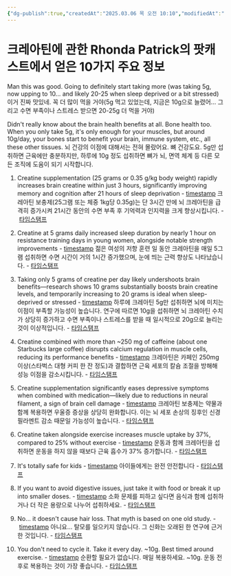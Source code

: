 ```yaml
---
{"dg-publish":true,"createdAt":"2025.03.06 목 오전 10:10","modifiedAt":"2025.04.01 화 오전 8:57","tags":["운동","nootropic"],"permalink":"/Study_etc/영양제/Creatine (크레아틴)/","dgPassFrontmatter":true}
---
```



# 크레아틴에 관한 Rhonda Patrick의 팟캐스트에서 얻은 10가지 주요 정보

Man this was good. Going to definitely start taking more (was taking 5g, now upping to 10... and likely 20-25 when sleep deprived or a bit stressed)
이거 진짜 맛있네. 꼭 더 많이 먹을 거야(5g 먹고 있었는데, 지금은 10g으로 늘렸어... 그리고 수면 부족이나 스트레스 받으면 20-25g 더 먹을 거야)

Didn't really know about the brain health benefits at all. Bone health too. When you only take 5g, it's only enough for your muscles, but around 10g/day, your bones start to benefit your brain, immune system, etc., all these other tissues.
뇌 건강의 이점에 대해서는 전혀 몰랐어요. 뼈 건강도요. 5g만 섭취하면 근육에만 충분하지만, 하루에 10g 정도 섭취하면 뼈가 뇌, 면역 체계 등 다른 모든 조직에 도움이 되기 시작합니다.

1. Creatine supplementation (25 grams or 0.35 g/kg body weight) rapidly increases brain creatine within just 3 hours, significantly improving memory and cognition after 21 hours of sleep deprivation - [timestamp](https://www.youtube.com/watch?v=ICsO-EHI_vM&t=2527s)
    크레아틴 보충제(25그램 또는 체중 1kg당 0.35g)는 단 3시간 만에 뇌 크레아틴을 급격히 증가시켜 21시간 동안의 수면 부족 후 기억력과 인지력을 크게 향상시킵니다. - [타임스탬프](https://www.youtube.com/watch?v=ICsO-EHI_vM&t=2527s)

2. Creatine at 5 grams daily increased sleep duration by nearly 1 hour on resistance training days in young women, alongside notable strength improvements - [timestamp](https://www.youtube.com/watch?v=ICsO-EHI_vM&t=2941s)
    젊은 여성의 저항 훈련 일 동안 크레아틴을 매일 5그램 섭취하면 수면 시간이 거의 1시간 증가했으며, 눈에 띄는 근력 향상도 나타났습니다. - [타임스탬프](https://www.youtube.com/watch?v=ICsO-EHI_vM&t=2941s)

3. Taking only 5 grams of creatine per day likely undershoots brain benefits—research shows 10 grams substantially boosts brain creatine levels, and temporarily increasing to 20 grams is ideal when sleep-deprived or stressed - [timestamp](https://www.youtube.com/watch?v=ICsO-EHI_vM&t=2416s)
    하루에 크레아틴 5g만 섭취하면 뇌에 미치는 이점이 부족할 가능성이 높습니다. 연구에 따르면 10g을 섭취하면 뇌 크레아틴 수치가 상당히 증가하고 수면 부족이나 스트레스를 받을 때 일시적으로 20g으로 늘리는 것이 이상적입니다. - [타임스탬프](https://www.youtube.com/watch?v=ICsO-EHI_vM&t=2416s)

4. Creatine combined with more than ~250 mg of caffeine (about one Starbucks large coffee) disrupts calcium regulation in muscle cells, reducing its performance benefits - [timestamp](https://www.youtube.com/watch?v=ICsO-EHI_vM&t=5165s)
    크레아틴은 카페인 250mg 이상(스타벅스 대형 커피 한 잔 정도)과 결합하면 근육 세포의 칼슘 조절을 방해해 성능 이점을 감소시킵니다. - [타임스탬프](https://www.youtube.com/watch?v=ICsO-EHI_vM&t=5165s)

5. Creatine supplementation significantly eases depressive symptoms when combined with medication—likely due to reductions in neural filament, a sign of brain cell damage - [timestamp](https://www.youtube.com/watch?v=ICsO-EHI_vM&t=3235s)
    크레아틴 보충제는 약물과 함께 복용하면 우울증 증상을 상당히 완화합니다. 이는 뇌 세포 손상의 징후인 신경 필라멘트 감소 때문일 가능성이 높습니다. - [타임스탬프](https://www.youtube.com/watch?v=ICsO-EHI_vM&t=3235s)

6. Creatine taken alongside exercise increases muscle uptake by 37%, compared to 25% without exercise - [timestamp](https://www.youtube.com/watch?v=ICsO-EHI_vM&t=5024s)
    운동과 함께 크레아틴을 섭취하면 운동을 하지 않을 때보다 근육 흡수가 37% 증가합니다. - [타임스탬프](https://www.youtube.com/watch?v=ICsO-EHI_vM&t=5024s)

7. It's totally safe for kids - [timestamp](https://www.youtube.com/watch?v=ICsO-EHI_vM&t=4245s)
    아이들에게는 완전 안전합니다 - [타임스탬프](https://www.youtube.com/watch?v=ICsO-EHI_vM&t=4245s)

8. If you want to avoid digestive issues, just take it with food or break it up into smaller doses. - [timestamp](https://www.youtube.com/watch?v=ICsO-EHI_vM&t=4863s)
    소화 문제를 피하고 싶다면 음식과 함께 섭취하거나 더 작은 용량으로 나누어 섭취하세요. - [타임스탬프](https://www.youtube.com/watch?v=ICsO-EHI_vM&t=4863s)

9. No... it doesn't cause hair loss. That myth is based on one old study. - [timestamp](https://www.youtube.com/watch?v=ICsO-EHI_vM&t=5627s)
    아니요... 탈모를 일으키지 않습니다. 그 신화는 오래된 한 연구에 근거한 것입니다. - [타임스탬프](https://www.youtube.com/watch?v=ICsO-EHI_vM&t=5627s)

10. You don't need to cycle it. Take it every day. ~10g. Best timed around exercise. - [timestamp](https://www.youtube.com/watch?v=ICsO-EHI_vM&t=5024s)
    순환할 필요가 없습니다. 매일 복용하세요. ~10g. 운동 전후로 복용하는 것이 가장 좋습니다. - [타임스탬프](https://www.youtube.com/watch?v=ICsO-EHI_vM&t=5024s)
